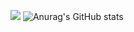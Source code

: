 <img src='https://github.com/IrwDev/irwdev/blob/master/welcome%20thin.png?raw=true'> </img>
![Anurag's GitHub stats](https://github-readme-stats.vercel.app/api?username=irwdev&show_icons=true&theme=cobalt)
